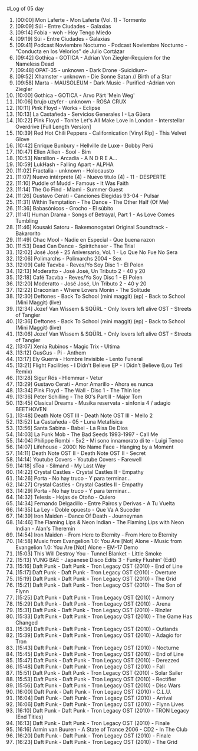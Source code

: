#Log of 05 day

1. [00:00] Mon Laferte - Mon Laferte (Vol. 1) - Tormento
1. [09:09] Súi - Entre Ciudades - Galaxias
1. [09:14] Fobia - woh - Hoy Tengo Miedo
1. [09:19] Súi - Entre Ciudades - Galaxias
1. [09:41] Podcast Noviembre Nocturno - Podcast Noviembre Nocturno - "Conducta en los Velorios" de Julio Cortázar
1. [09:42] Gothica - GOTICA - Adrian Von Ziegler-Requiem for the Nameless Dead
1. [09:48] OPAT-35 - unknown - Dark Drone -Suicidium-
1. [09:52] Xhamster - unknown - Die Sonne Satan // Birth of a Star
1. [09:58] Marta - MAUSOLEUM - Dark Music - Purified -Adrian von Ziegler
1. [10:00] Gothica - GOTICA - Arvo Pärt 'Mein Weg'
1. [10:06] brujo uzyfer - unknown - ROSA CRUX
1. [10:11] Pink Floyd - Works - Eclipse
1. [10:13] La Castañeda - Servicios Generales I - La Güera
1. [10:22] Pink Floyd - Tonite Let's All Make Love in London - Interstellar Overdrive [Full Length Version]
1. [10:39] Red Hot Chili Peppers - Californication [Vinyl Rip] - This Velvet Glove
1. [10:42] Enrique Bunbury - Hellville de Luxe - Bobby Perú
1. [10:47] Ellen Allien - Sool - Bim
1. [10:53] Narsilion - Arcadia - A N D R E A...
1. [10:59] LukHash - Falling Apart - ALPHA
1. [11:02] Fractalia - unknown - Holocausto
1. [11:07] Nuevo intérprete (4) - Nuevo título (4) - 11 - DESPERTE
1. [11:10] Puddle of Mudd - Famous - It Was Faith
1. [11:14] The Go Find - Miami - Summer Guest
1. [11:26] Gustavo Cerati - Canciones Elegidas 93-04 - Pulsar
1. [11:31] Within Temptation - The Dance - The Other Half (Of Me)
1. [11:36] Babasónicos - Grocho - El súbito
1. [11:41] Human Drama - Songs of Betrayal, Part 1 - As Love Comes Tumbling
1. [11:46] Kousaki Satoru - Bakemonogatari Original Soundtrack - Bakarorito
1. [11:49] Chac Mool - Nadie en Especial - Que buena razon
1. [11:53] Dead Can Dance - Spiritchaser - The Trial
1. [12:02] José José - 25 Aniversario, Vol. 1 - Lo Que No Fue No Sera
1. [12:06] Polimarchs - Polimarchs 2004 - Sex
1. [12:09] Café Tacvba - Reves/Yo Soy Disc 1 - El Polen
1. [12:13] Moderatto - José José, Un Tributo 2 - 40 y 20
1. [12:18] Café Tacvba - Reves/Yo Soy Disc 1 - El Polen
1. [12:20] Moderatto - José José, Un Tributo 2 - 40 y 20
1. [12:22] Draconian - Where Lovers Monin - The Solitude
1. [12:30] Deftones - Back To School (mini maggit) (ep) - Back to School (Mini Maggit) (live)
1. [12:34] Jozef Van Wissem & SQÜRL - Only lovers left alive OST - Streets of Tangier
1. [12:36] Deftones - Back To School (mini maggit) (ep) - Back to School (Mini Maggit) (live)
1. [13:06] Jozef Van Wissem & SQÜRL - Only lovers left alive OST - Streets of Tangier
1. [13:07] Xenia Rubinos - Magic Trix - Ultima
1. [13:12] GusGus - Pi - Anthem
1. [13:17] Ely Guerra - Hombre Invisible - Lento Funeral
1. [13:21] Flight Facilities - I Didn't Believe EP - I Didn't Believe (Lou Teti Remix)
1. [13:28] Sigur Rós - Hlemmur - Vetur
1. [13:29] Gustavo Cerati - Amor Amarillo - Ahora es nunca
1. [13:34] Pink Floyd - The Wall - Disc 1 - The Thin Ice
1. [13:36] Peter Schilling - The 80's Part II - Major Tom
1. [13:45] Clasical Dreams - Musika reservata - sinfonia 4 / adagio BEETHOVEN
1. [13:48] Death Note OST III - Death Note OST III - Mello 2
1. [13:52] La Castañeda - 05 - Luna Metafísica
1. [13:56] Santa Sabina - Babel - La Risa De Dios
1. [14:03] La Funk Mob - The Bad Seeds 1993-1997 - Call Me
1. [14:04] Philippe Rombi - 5x2 - Mi sono innamorato di te - Luigi Tenco
1. [14:07] Lifehouse - 2000: No Name Face - Hanging by a Moment
1. [14:11] Death Note OST II - Death Note OST II - Secret
1. [14:14] Youtube Covers - Youtube Covers - Farewell
1. [14:18] sToa - Silmand - My Last Way
1. [14:22] Crystal Castles - Crystal Castles II - Empathy
1. [14:26] Porta - No hay truco - Y para terminar...
1. [14:27] Crystal Castles - Crystal Castles II - Empathy
1. [14:29] Porta - No hay truco - Y para terminar...
1. [14:32] Telesis - Hojas de Otoño - Quiero
1. [14:34] Fernando Delgadillo - Entre Pairos y Derivas - A Tu Vuelta
1. [14:35] La Ley - Doble opuesto - Que Va A Suceder
1. [14:39] Iron Maiden - Dance Of Death - Journeyman
1. [14:46] The Flaming Lips & Neon Indian - The Flaming Lips with Neon Indian - Alan's Theremin
1. [14:54] Iron Maiden - From Here to Eternity - From Here to Eternity
1. [14:58] Music from Evangelion 1.0: You Are [Not] Alone - Music from Evangelion 1.0: You Are [Not] Alone - EM-17 Demo
1. [15:03] This Will Destroy You - Tunnel Blanket - Little Smoke
1. [15:13] YUNG BAE - Japanese Disco Edits 3 - Funky Flushin' (Edit)
1. [15:16] Daft Punk - Daft Punk - Tron Legacy OST (2010) - End of Line
1. [15:17] Daft Punk - Daft Punk - Tron Legacy OST (2010) - Overture
1. [15:19] Daft Punk - Daft Punk - Tron Legacy OST (2010) - The Grid
1. [15:21] Daft Punk - Daft Punk - Tron Legacy OST (2010) - The Son of Flynn
1. [15:25] Daft Punk - Daft Punk - Tron Legacy OST (2010) - Armory
1. [15:29] Daft Punk - Daft Punk - Tron Legacy OST (2010) - Arena
1. [15:31] Daft Punk - Daft Punk - Tron Legacy OST (2010) - Rinzler
1. [15:33] Daft Punk - Daft Punk - Tron Legacy OST (2010) - The Game Has Changed
1. [15:36] Daft Punk - Daft Punk - Tron Legacy OST (2010) - Outlands
1. [15:39] Daft Punk - Daft Punk - Tron Legacy OST (2010) - Adagio for Tron
1. [15:43] Daft Punk - Daft Punk - Tron Legacy OST (2010) - Nocturne
1. [15:45] Daft Punk - Daft Punk - Tron Legacy OST (2010) - End of Line
1. [15:47] Daft Punk - Daft Punk - Tron Legacy OST (2010) - Derezzed
1. [15:48] Daft Punk - Daft Punk - Tron Legacy OST (2010) - Fall
1. [15:51] Daft Punk - Daft Punk - Tron Legacy OST (2010) - Solar Sailer
1. [15:53] Daft Punk - Daft Punk - Tron Legacy OST (2010) - Rectifier
1. [15:56] Daft Punk - Daft Punk - Tron Legacy OST (2010) - Disc Wars
1. [16:00] Daft Punk - Daft Punk - Tron Legacy OST (2010) - C.L.U.
1. [16:04] Daft Punk - Daft Punk - Tron Legacy OST (2010) - Arrival
1. [16:06] Daft Punk - Daft Punk - Tron Legacy OST (2010) - Flynn Lives
1. [16:10] Daft Punk - Daft Punk - Tron Legacy OST (2010) - TRON Legacy (End Titles)
1. [16:13] Daft Punk - Daft Punk - Tron Legacy OST (2010) - Finale
1. [16:16] Armin van Buuren - A State of Trance 2006 - CD2 - In The Club
1. [16:20] Daft Punk - Daft Punk - Tron Legacy OST (2010) - Finale
1. [16:23] Daft Punk - Daft Punk - Tron Legacy OST (2010) - The Grid
